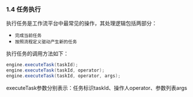 ### 1.4 任务执行

执行任务是工作流平台中最常见的操作，其处理逻辑包括两部分：

- `完成当前任务`
- `按照流程定义驱动产生新的任务`

执行任务的调用方法如下：

```java
engine.executeTask(taskId);
engine.executeTask(taskId, operator);
engine.executeTask(taskId, operator, args);
```

executeTask参数分别表示：任务标识taskId、操作人operator、参数列表args